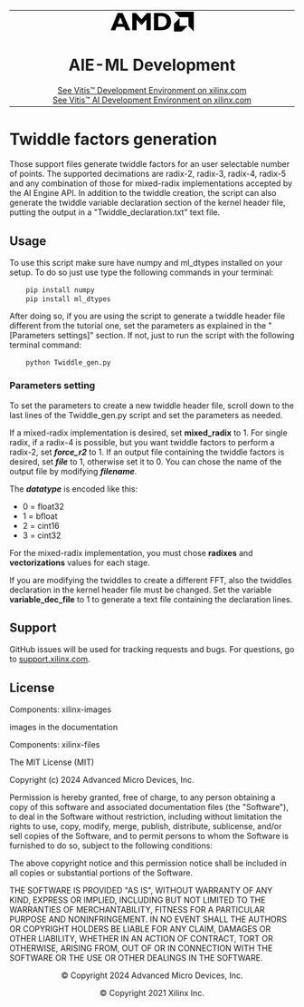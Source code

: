 <table class="sphinxhide" width="100%">
 <tr width="100%">
    <td align="center"><img src="https://raw.githubusercontent.com/Xilinx/Image-Collateral/main/xilinx-logo.png" width="30%"/><h1>AIE-ML Development</h1>
    <a href="https://www.xilinx.com/products/design-tools/vitis.html">See Vitis™ Development Environment on xilinx.com</br></a>
    <a href="https://www.xilinx.com/products/design-tools/vitis/vitis-ai.html">See Vitis™ AI Development Environment on xilinx.com</br></a>
    </td>
 </tr>
</table>

# Twiddle factors generation
Those support files generate twiddle factors for an user selectable number of points.
The supported decimations are radix-2, radix-3, radix-4, radix-5 and any combination of those for mixed-radix implementations accepted by the AI Engine API.
In addition to the twiddle creation, the script can also generate the twiddle variable declaration section of the kernel header file, putting the output in a "Twiddle_declaration.txt" text file.

## Usage
To use this script make sure have numpy and ml_dtypes installed on your setup. To do so just use type the following commands in your terminal:

```
    pip install numpy
    pip install ml_dtypes
```

After doing so, if you are using the script to generate a twiddle header file different from the tutorial one, set the parameters as explained in the "[Parameters settings]" section. 
If not, just to run the script with the following terminal command:
```
    python Twiddle_gen.py
```

### Parameters setting
To set the parameters to create a new twiddle header file, scroll down to the last lines of the Twiddle_gen.py script and set the parameters as needed.


If a mixed-radix implementation is desired, set **mixed_radix** to 1.
For single radix, if a radix-4 is possible, but you want twiddle factors to perform a radix-2, set ***force_r2*** to 1.
If an output file containing the twiddle factors is desired, set ***file*** to 1, otherwise set it to 0.
You can chose the name of the output file by modifying ***filename***.

The ***datatype*** is encoded like this:
  - 0 = float32
  - 1 = bfloat
  - 2 = cint16
  - 3 = cint32

For the mixed-radix implementation, you must chose **radixes** and **vectorizations** values for each stage.

If you are modifying the twiddles to create a different FFT, also the twiddles declaration in the kernel header file must be changed. Set the variable **variable_dec_file** to 1 to generate a text file containing the declaration lines.

## Support

GitHub issues will be used for tracking requests and bugs. For questions, go to [support.xilinx.com](http://support.xilinx.com/).

## License

Components: xilinx-images

images in the documentation

Components: xilinx-files

The MIT License (MIT)

Copyright (c) 2024 Advanced Micro Devices, Inc.

Permission is hereby granted, free of charge, to any person obtaining a copy
of this software and associated documentation files (the "Software"), to deal
in the Software without restriction, including without limitation the rights
to use, copy, modify, merge, publish, distribute, sublicense, and/or sell
copies of the Software, and to permit persons to whom the Software is
furnished to do so, subject to the following conditions:

The above copyright notice and this permission notice shall be included in all
copies or substantial portions of the Software.

THE SOFTWARE IS PROVIDED "AS IS", WITHOUT WARRANTY OF ANY KIND, EXPRESS OR
IMPLIED, INCLUDING BUT NOT LIMITED TO THE WARRANTIES OF MERCHANTABILITY,
FITNESS FOR A PARTICULAR PURPOSE AND NONINFRINGEMENT. IN NO EVENT SHALL THE
AUTHORS OR COPYRIGHT HOLDERS BE LIABLE FOR ANY CLAIM, DAMAGES OR OTHER
LIABILITY, WHETHER IN AN ACTION OF CONTRACT, TORT OR OTHERWISE, ARISING FROM,
OUT OF OR IN CONNECTION WITH THE SOFTWARE OR THE USE OR OTHER DEALINGS IN THE
SOFTWARE.

<p class="sphinxhide" align="center">  &copy; Copyright 2024 Advanced Micro Devices, Inc.</p>
<p class="sphinxhide" align="center">  &copy; Copyright 2021 Xilinx Inc.</p>